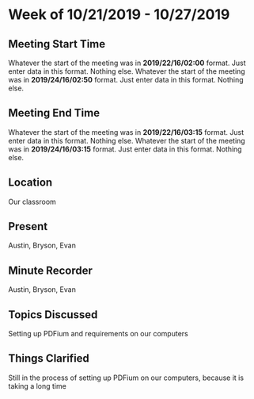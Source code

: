 # Week of 10/21/2019 - 10/27/2019

## Meeting Start Time

Whatever the start of the meeting was in **2019/22/16/02:00** format. Just enter data in this format. Nothing else.
Whatever the start of the meeting was in **2019/24/16/02:50** format. Just enter data in this format. Nothing else.

## Meeting End Time

Whatever the start of the meeting was in **2019/22/16/03:15** format. Just enter data in this format. Nothing else.
Whatever the start of the meeting was in **2019/24/16/03:15** format. Just enter data in this format. Nothing else.

## Location

Our classroom

## Present

Austin, Bryson, Evan

## Minute Recorder

Austin, Bryson, Evan

## Topics Discussed

Setting up PDFium and requirements on our computers

## Things Clarified

Still in the process of setting up PDFium on our computers, because it is taking a long time

